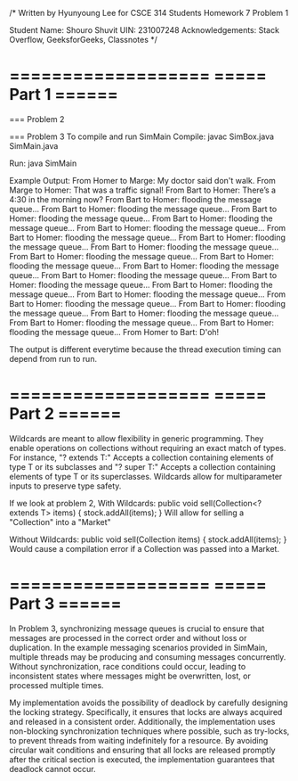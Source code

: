 
/* Written by Hyunyoung Lee for CSCE 314 Students Homework 7 Problem 1

   Student Name: Shouro Shuvit
   UIN: 231007248
   Acknowledgements: Stack Overflow, GeeksforGeeks, Classnotes
*/

===================
=====   Part 1   ======
===================

=== Problem 2



=== Problem 3
To compile and run SimMain
Compile:
javac SimBox.java SimMain.java

Run:
java SimMain

Example Output:
From Homer to Marge: My doctor said don't walk.
From Marge to Homer: That was a traffic signal!
From Bart to Homer: There’s a 4:30 in the morning now?
From Bart to Homer: flooding the message queue...
From Bart to Homer: flooding the message queue...
From Bart to Homer: flooding the message queue...
From Bart to Homer: flooding the message queue...
From Bart to Homer: flooding the message queue...
From Bart to Homer: flooding the message queue...
From Bart to Homer: flooding the message queue...
From Bart to Homer: flooding the message queue...
From Bart to Homer: flooding the message queue...
From Bart to Homer: flooding the message queue...
From Bart to Homer: flooding the message queue...
From Bart to Homer: flooding the message queue...
From Bart to Homer: flooding the message queue...
From Bart to Homer: flooding the message queue...
From Bart to Homer: flooding the message queue...
From Bart to Homer: flooding the message queue...
From Bart to Homer: flooding the message queue...
From Bart to Homer: flooding the message queue...
From Bart to Homer: flooding the message queue...
From Bart to Homer: flooding the message queue...
From Homer to Bart: D'oh!

The output is different everytime because the thread execution timing can depend from run to run.


===================
=====   Part 2   ======
===================
Wildcards are meant to allow flexibility in generic programming. They enable operations on collections without requiring an exact match of types.
For instance, "? extends T:" Accepts a collection containing elements of type T or its subclasses and "? super T:" Accepts a collection containing
elements of type T or its superclasses. Wildcards allow for multiparameter inputs to preserve type safety. 

If we look at problem 2, 
With Wildcards:
public void sell(Collection<? extends T> items) {
    stock.addAll(items);
}
Will allow for selling a "Collection<Apple>" into a "Market<Fruit>"

Without Wildcards:
public void sell(Collection<T> items) {
    stock.addAll(items);
}
Would cause a compilation error if a Collection<Apple> was passed into a Market<Fruit>. 

===================
=====   Part 3   ======
===================
In Problem 3, synchronizing message queues is crucial to ensure that messages are processed in the correct order and without loss or duplication. In the example messaging scenarios provided in SimMain, multiple threads may be producing and consuming messages concurrently. Without synchronization, race conditions could occur, leading to inconsistent states where messages might be overwritten, lost, or processed multiple times. 

My implementation avoids the possibility of deadlock by carefully designing the locking strategy. Specifically, it ensures that locks are always acquired and released in a consistent order. Additionally, the implementation uses non-blocking synchronization techniques where possible, such as try-locks, to prevent threads from waiting indefinitely for a resource. By avoiding circular wait conditions and ensuring that all locks are released promptly after the critical section is executed, the implementation guarantees that deadlock cannot occur.





